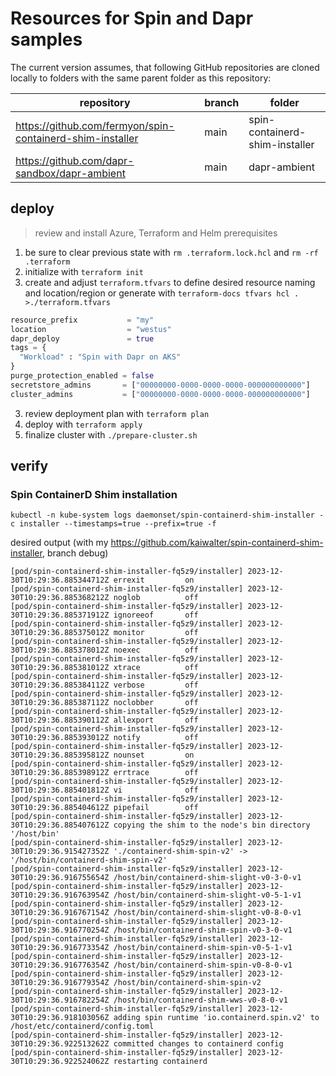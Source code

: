 # Resources for Spin and Dapr samples

The current version assumes, that following GitHub repositories are cloned locally to folders with the same parent folder as this repository:

| repository                                                  | branch | folder                         |
| ----------------------------------------------------------- | ------ | ------------------------------ |
| <https://github.com/fermyon/spin-containerd-shim-installer> | main   | spin-containerd-shim-installer |
| <https://github.com/dapr-sandbox/dapr-ambient>              | main   | dapr-ambient                   |

## deploy

> review and install Azure, Terraform and Helm prerequisites

1. be sure to clear previous state with `rm .terraform.lock.hcl` and `rm -rf .terraform`
1. initialize with `terraform init`
1. create and adjust `terraform.tfvars` to define desired resource naming and location/region or generate with `terraform-docs tfvars hcl . >./terraform.tfvars`

```terraform
resource_prefix           = "my"
location                  = "westus"
dapr_deploy               = true
tags = {
  "Workload" : "Spin with Dapr on AKS"
}
purge_protection_enabled = false
secretstore_admins       = ["00000000-0000-0000-0000-000000000000"]
cluster_admins           = ["00000000-0000-0000-0000-000000000000"]
```

<!-- markdownlint-disable-next-line MD029 -->

3. review deployment plan with `terraform plan`
1. deploy with `terraform apply`
1. finalize cluster with `./prepare-cluster.sh`

## verify

### Spin ContainerD Shim installation

```
kubectl -n kube-system logs daemonset/spin-containerd-shim-installer -c installer --timestamps=true --prefix=true -f
```

desired output (with my <https://github.com/kaiwalter/spin-containerd-shim-installer>, branch debug)

```
[pod/spin-containerd-shim-installer-fq5z9/installer] 2023-12-30T10:29:36.885344712Z errexit         on
[pod/spin-containerd-shim-installer-fq5z9/installer] 2023-12-30T10:29:36.885368212Z noglob          off
[pod/spin-containerd-shim-installer-fq5z9/installer] 2023-12-30T10:29:36.885371912Z ignoreeof       off
[pod/spin-containerd-shim-installer-fq5z9/installer] 2023-12-30T10:29:36.885375012Z monitor         off
[pod/spin-containerd-shim-installer-fq5z9/installer] 2023-12-30T10:29:36.885378012Z noexec          off
[pod/spin-containerd-shim-installer-fq5z9/installer] 2023-12-30T10:29:36.885381012Z xtrace          off
[pod/spin-containerd-shim-installer-fq5z9/installer] 2023-12-30T10:29:36.885384112Z verbose         off
[pod/spin-containerd-shim-installer-fq5z9/installer] 2023-12-30T10:29:36.885387112Z noclobber       off
[pod/spin-containerd-shim-installer-fq5z9/installer] 2023-12-30T10:29:36.885390112Z allexport       off
[pod/spin-containerd-shim-installer-fq5z9/installer] 2023-12-30T10:29:36.885393012Z notify          off
[pod/spin-containerd-shim-installer-fq5z9/installer] 2023-12-30T10:29:36.885395812Z nounset         on
[pod/spin-containerd-shim-installer-fq5z9/installer] 2023-12-30T10:29:36.885398912Z errtrace        off
[pod/spin-containerd-shim-installer-fq5z9/installer] 2023-12-30T10:29:36.885401812Z vi              off
[pod/spin-containerd-shim-installer-fq5z9/installer] 2023-12-30T10:29:36.885404612Z pipefail        off
[pod/spin-containerd-shim-installer-fq5z9/installer] 2023-12-30T10:29:36.885407612Z copying the shim to the node's bin directory '/host/bin'
[pod/spin-containerd-shim-installer-fq5z9/installer] 2023-12-30T10:29:36.915427352Z './containerd-shim-spin-v2' -> '/host/bin/containerd-shim-spin-v2'
[pod/spin-containerd-shim-installer-fq5z9/installer] 2023-12-30T10:29:36.916755654Z /host/bin/containerd-shim-slight-v0-3-0-v1
[pod/spin-containerd-shim-installer-fq5z9/installer] 2023-12-30T10:29:36.916763954Z /host/bin/containerd-shim-slight-v0-5-1-v1
[pod/spin-containerd-shim-installer-fq5z9/installer] 2023-12-30T10:29:36.916767154Z /host/bin/containerd-shim-slight-v0-8-0-v1
[pod/spin-containerd-shim-installer-fq5z9/installer] 2023-12-30T10:29:36.916770254Z /host/bin/containerd-shim-spin-v0-3-0-v1
[pod/spin-containerd-shim-installer-fq5z9/installer] 2023-12-30T10:29:36.916773354Z /host/bin/containerd-shim-spin-v0-5-1-v1
[pod/spin-containerd-shim-installer-fq5z9/installer] 2023-12-30T10:29:36.916776354Z /host/bin/containerd-shim-spin-v0-8-0-v1
[pod/spin-containerd-shim-installer-fq5z9/installer] 2023-12-30T10:29:36.916779354Z /host/bin/containerd-shim-spin-v2
[pod/spin-containerd-shim-installer-fq5z9/installer] 2023-12-30T10:29:36.916782254Z /host/bin/containerd-shim-wws-v0-8-0-v1
[pod/spin-containerd-shim-installer-fq5z9/installer] 2023-12-30T10:29:36.918103056Z adding spin runtime 'io.containerd.spin.v2' to /host/etc/containerd/config.toml
[pod/spin-containerd-shim-installer-fq5z9/installer] 2023-12-30T10:29:36.922513262Z committed changes to containerd config
[pod/spin-containerd-shim-installer-fq5z9/installer] 2023-12-30T10:29:36.922524062Z restarting containerd
```
